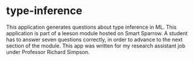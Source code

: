# type-inference

  This application generates questions about type inference in ML. This application is part of a leeson module hosted on Smart Sparrow. A student has to answer seven questions correctly, in order to advance to the next section of the module. This app was written for my research assistant job under Professor Richard Simpson.
